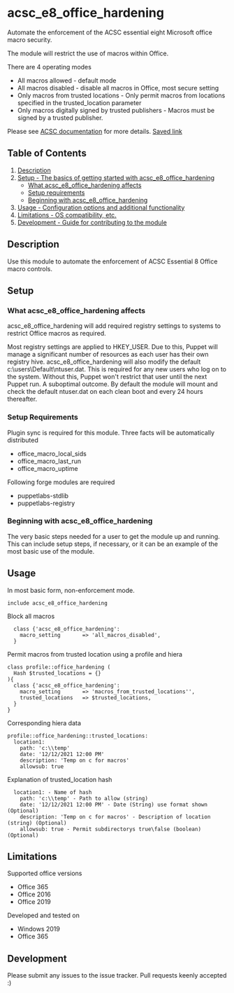 # acsc_e8_office_hardening

Automate the enforcement of the ACSC essential eight Microsoft office macro security. 

The module will restrict the use of macros within Office. 

There are 4 operating modes
* All macros allowed - default mode
* All macros disabled - disable all macros in Office, most secure setting
* Only macros from trusted locations - Only permit macros from locations specified in the trusted_location parameter
* Only macros digitally signed by trusted publishers - Macros must be signed by a trusted publisher. 

Please see [ACSC documentation][1] for more details. 
[Saved link][2]

## Table of Contents

1. [Description](#description)
2. [Setup - The basics of getting started with acsc_e8_office_hardening](#setup)
    * [What acsc_e8_office_hardening affects](#what-acsc_e8_office_hardening-affects)
    * [Setup requirements](#setup-requirements)
    * [Beginning with acsc_e8_office_hardening](#beginning-with-acsc_e8_office_hardening)
3. [Usage - Configuration options and additional functionality](#usage)
4. [Limitations - OS compatibility, etc.](#limitations)
5. [Development - Guide for contributing to the module](#development)

## Description

Use this module to automate the enforcement of ACSC Essential 8 Office macro controls. 

## Setup

### What acsc_e8_office_hardening affects

acsc_e8_office_hardening will add required registry settings to systems to restrict Office macros as required.

Most registry settings are applied to HKEY_USER. Due to this, Puppet will manage a significant number of resources as each user has their own registry hive. 
acsc_e8_office_hardening will also modify the default c:\users\Default\ntuser.dat. This is required for any new users who log on to the system. Without this, Puppet won't restrict that user until the next Puppet run. A suboptimal outcome. 
By default the module will mount and check the default ntuser.dat on each clean boot and every 24 hours thereafter. 

### Setup Requirements

Plugin sync is required for this module. Three facts will be automatically distributed
* office_macro_local_sids
* office_macro_last_run
* office_macro_uptime

Following forge modules are required
* puppetlabs-stdlib
* puppetlabs-registry


### Beginning with acsc_e8_office_hardening

The very basic steps needed for a user to get the module up and running. This
can include setup steps, if necessary, or it can be an example of the most basic
use of the module.

## Usage

In most basic form, non-enforcement mode.

`include acsc_e8_office_hardening`

Block all macros

```
  class {'acsc_e8_office_hardening':
    macro_setting       => 'all_macros_disabled',
  }
```

Permit macros from trusted location using a profile and hiera

```
class profile::office_hardening (
  Hash $trusted_locations = {}
){
  class {'acsc_e8_office_hardening':
    macro_setting       => 'macros_from_trusted_locations'',
    trusted_locations   => $trusted_locations,
  }
}
```
Corresponding hiera data
```
profile::office_hardening::trusted_locations:
  location1:
    path: 'c:\\temp'
    date: '12/12/2021 12:00 PM'
    description: 'Temp on c for macros'
    allowsub: true
```

Explanation of trusted_location hash
```
  location1: - Name of hash
    path: 'c:\\temp' - Path to allow (string)
    date: '12/12/2021 12:00 PM' - Date (String) use format shown (Optional)
    description: 'Temp on c for macros' - Description of location (string) (Optional)
    allowsub: true - Permit subdirectorys true\false (boolean) (Optional)
```

## Limitations

Supported office versions
- Office 365
- Office 2016
- Office 2019

Developed and tested on
- Windows 2019
- Office 365

## Development

Please submit any issues to the issue tracker.
Pull requests keenly accepted :)

[1]: https://www.cyber.gov.au/acsc/view-all-content/publications/microsoft-office-macro-security
[2]: https://github.com/benjamin-robertson/acsc_e8_office_hardening/blob/main/PROTECT%20-%20Microsoft%20Office%20Macro%20Security%20(October%202021).pdf
[3]: https://puppet.com/docs/puppet/latest/puppet_strings_style.html
